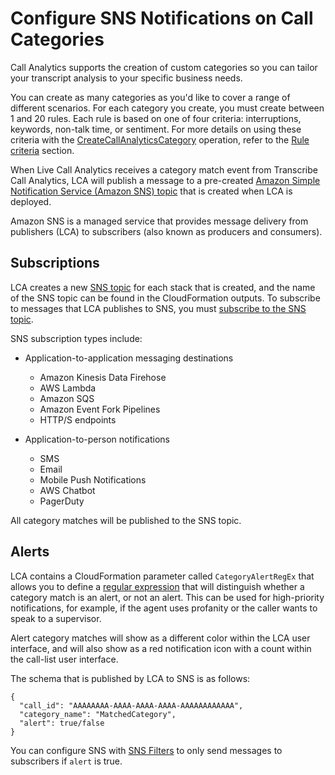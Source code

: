 # Configure SNS Notifications on Call Categories

Call Analytics supports the creation of custom categories so you can tailor your transcript analysis to your specific business needs.

You can create as many categories as you'd like to cover a range of different scenarios. For each category you create, you must create between 1 and 20 rules. Each rule is based on one of four criteria: interruptions, keywords, non-talk time, or sentiment. For more details on using these criteria with the [CreateCallAnalyticsCategory](https://docs.aws.amazon.com/transcribe/latest/APIReference/API_CreateCallAnalyticsCategory.html) operation, refer to the [Rule criteria](https://docs.aws.amazon.com/transcribe/latest/dg/call-analytics-create-categories.html#call-analytics-create-categories-rules#call-analytics-create-categories-rules) section.

When Live Call Analytics receives a category match event from Transcribe Call Analytics, LCA will publish a message to a pre-created [Amazon Simple Notification Service (Amazon SNS) topic](https://docs.aws.amazon.com/sns/latest/dg/welcome.html) that is created when LCA is deployed.

Amazon SNS is a managed service that provides message delivery from publishers (LCA) to subscribers (also known as producers and consumers). 

## Subscriptions

LCA creates a new [SNS topic](https://docs.aws.amazon.com/sns/latest/dg/sns-create-topic.html) for each stack that is created, and the name of the SNS topic can be found in the CloudFormation outputs. To subscribe to messages that LCA publishes to SNS, you must [subscribe to the SNS topic](https://docs.aws.amazon.com/sns/latest/dg/sns-create-subscribe-endpoint-to-topic.html). 

SNS subscription types include:

- Application-to-application messaging destinations
  - Amazon Kinesis Data Firehose
  - AWS Lambda
  - Amazon SQS
  - Amazon Event Fork Pipelines
  - HTTP/S endpoints
  
- Application-to-person notifications
  - SMS
  - Email
  - Mobile Push Notifications
  - AWS Chatbot
  - PagerDuty

All category matches will be published to the SNS topic.

## Alerts

LCA contains a CloudFormation parameter called `CategoryAlertRegEx` that allows you to define a [regular expression](https://en.wikipedia.org/wiki/Regular_expression) that will distinguish whether a category match is an alert, or not an alert. This can be used for high-priority notifications, for example, if the agent uses profanity or the caller wants to speak to a supervisor.

Alert category matches will show as a different color within the LCA user interface, and will also show as a red notification icon with a count within the call-list user interface.

The schema that is published by LCA to SNS is as follows:

```
{
  "call_id": "AAAAAAAA-AAAA-AAAA-AAAA-AAAAAAAAAAAA", 
  "category_name": "MatchedCategory", 
  "alert": true/false
}
```

You can configure SNS with [SNS Filters](https://docs.aws.amazon.com/sns/latest/dg/sns-message-filtering.html) to only send messages to subscribers if `alert` is true.


